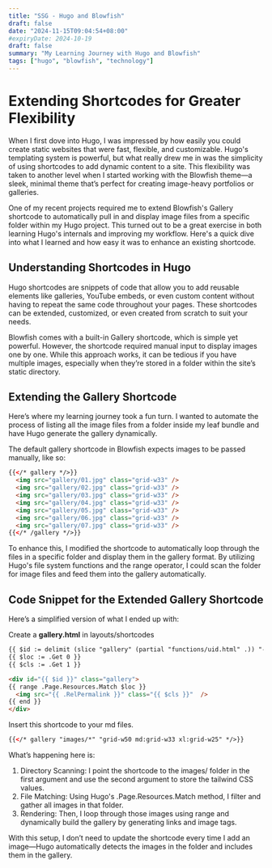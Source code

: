 ```yaml
---
title: "SSG - Hugo and Blowfish"
draft: false
date: "2024-11-15T09:04:54+08:00"
#expiryDate: 2024-10-19
draft: false
summary: "My Learning Journey with Hugo and Blowfish"
tags: ["hugo", "blowfish", "technology"]
---
```


# Extending Shortcodes for Greater Flexibility
When I first dove into Hugo, I was impressed by how easily you could create static websites that were fast, flexible, and customizable. Hugo's templating system is powerful, but what really drew me in was the simplicity of using shortcodes to add dynamic content to a site. This flexibility was taken to another level when I started working with the Blowfish theme—a sleek, minimal theme that’s perfect for creating image-heavy portfolios or galleries.

One of my recent projects required me to extend Blowfish's Gallery shortcode to automatically pull in and display image files from a specific folder within my Hugo project. This turned out to be a great exercise in both learning Hugo's internals and improving my workflow. Here's a quick dive into what I learned and how easy it was to enhance an existing shortcode.

## Understanding Shortcodes in Hugo

Hugo shortcodes are snippets of code that allow you to add reusable elements like galleries, YouTube embeds, or even custom content without having to repeat the same code throughout your pages. These shortcodes can be extended, customized, or even created from scratch to suit your needs.

Blowfish comes with a built-in Gallery shortcode, which is simple yet powerful. However, the shortcode required manual input to display images one by one. While this approach works, it can be tedious if you have multiple images, especially when they’re stored in a folder within the site’s static directory.

## Extending the Gallery Shortcode

Here’s where my learning journey took a fun turn. I wanted to automate the process of listing all the image files from a folder inside my leaf bundle and have Hugo generate the gallery dynamically.

The default gallery shortcode in Blowfish expects images to be passed manually, like so:

```html
{{</* gallery */>}}
  <img src="gallery/01.jpg" class="grid-w33" />
  <img src="gallery/02.jpg" class="grid-w33" />
  <img src="gallery/03.jpg" class="grid-w33" />
  <img src="gallery/04.jpg" class="grid-w33" />
  <img src="gallery/05.jpg" class="grid-w33" />
  <img src="gallery/06.jpg" class="grid-w33" />
  <img src="gallery/07.jpg" class="grid-w33" />
{{</* /gallery */>}}
```

To enhance this, I modified the shortcode to automatically loop through the files in a specific folder and display them in the gallery format. By utilizing Hugo's file system functions and the range operator, I could scan the folder for image files and feed them into the gallery automatically.

## Code Snippet for the Extended Gallery Shortcode

Here’s a simplified version of what I ended up with:


Create a **gallery.html** in layouts/shortcodes

```html
{{ $id := delimit (slice "gallery" (partial "functions/uid.html" .)) "-" }}
{{ $loc := .Get 0 }}
{{ $cls := .Get 1 }}

<div id="{{ $id }}" class="gallery">
{{ range .Page.Resources.Match $loc }}
  <img src="{{ .RelPermalink }}" class="{{ $cls }}"  /> 
{{ end }}
</div>
```

Insert this shortcode to your md files.

```html  
{{</* gallery "images/*" "grid-w50 md:grid-w33 xl:grid-w25" */>}}  
```


What’s happening here is:

1. Directory Scanning: I point the shortcode to the images/ folder in the first argument and use the second argument to store the tailwind CSS values.
2. File Matching: Using Hugo's .Page.Resources.Match method, I filter and gather all images in that folder.
3. Rendering: Then, I loop through those images using range and dynamically build the gallery by generating links and image tags.

With this setup, I don’t need to update the shortcode every time I add an image—Hugo automatically detects the images in the folder and includes them in the gallery.